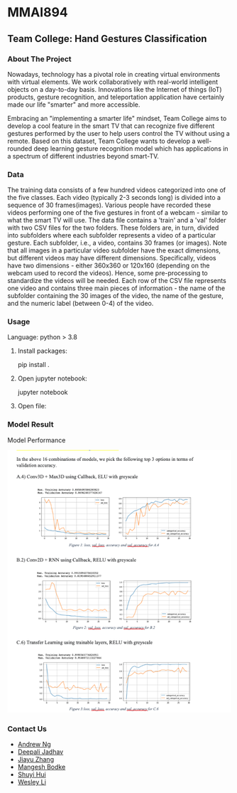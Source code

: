 # MMAI894
## Team College: Hand Gestures Classification

### About The Project
Nowadays, technology has a pivotal role in creating virtual environments with virtual elements. We work collaboratively with real-world intelligent objects on a day-to-day basis. Innovations like the Internet of things (IoT) products, gesture recognition, and teleportation application have certainly made our life "smarter" and more accessible.   

Embracing an "implementing a smarter life" mindset, Team College aims to develop a cool feature in the smart TV that can recognize five different gestures performed by the user to help users control the TV without using a remote. Based on this dataset, Team College wants to develop a well-rounded deep learning gesture recognition model which has applications in a spectrum of different industries beyond smart-TV.

### Data

The training data consists of a few hundred videos categorized into one of the five classes. Each video (typically 2-3 seconds long) is divided into a sequence of 30 frames(images). Various people have recorded these videos performing one of the five gestures in front of a webcam - similar to what the smart TV will use. 
The data file contains a 'train' and a 'val' folder with two CSV files for the two folders. These folders are, in turn, divided into subfolders where each subfolder represents a video of a particular gesture. Each subfolder, i.e., a video, contains 30 frames (or images). Note that all images in a particular video subfolder have the exact dimensions, but different videos may have different dimensions. Specifically, videos have two dimensions - either 360x360 or 120x160 (depending on the webcam used to record the videos). Hence, some pre-processing to standardize the videos will be needed. 
 Each row of the CSV file represents one video and contains three main pieces of information - the name of the subfolder containing the 30 images of the video, the name of the gesture, and the numeric label (between 0-4) of the video.


### Usage

Language: python > 3.8

1. Install packages:

    pip install .

2. Open jupyter notebook:

    jupyter notebook

3. Open file:


### Model Result
Model Performance

![ModelPerformance](docs/best_model.png)


### Contact Us

- [Andrew Ng](https://www.linkedin.com/in/andrng/)
- [Deepali Jadhav](https://www.linkedin.com/in/deepalijadhav/)
- [Jiayu Zhang](https://www.linkedin.com/in/jz020/)
- [Mangesh Bodke](https://www.linkedin.com/in/mangesh-b-06a7b222b/)
- [Shuyi Hui](https://www.linkedin.com/in/shelleyshuyi/)
- [Wesley Li](https://www.linkedin.com/in/wesleylifu/)
    